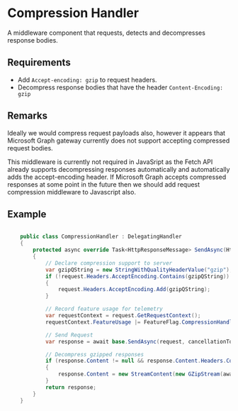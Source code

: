 # Compression Handler

A middleware component that requests, detects and decompresses response bodies.

## Requirements

- Add `Accept-encoding: gzip` to request headers.
- Decompress response bodies that have the header `Content-Encoding: gzip`

## Remarks

Ideally we would compress request payloads also, however it appears that Microsoft Graph gateway currently does not support accepting compressed request bodies.  

This middleware is currently not required in JavaSript as the Fetch API already supports decompressing responses automatically and automatically adds the accept-encoding header.  If Microsoft Graph accepts compressed responses at some point in the future then we should add request compression middleware to Javascript also.

## Example

```csharp

    public class CompressionHandler : DelegatingHandler
    {
        protected async override Task<HttpResponseMessage> SendAsync(HttpRequestMessage request, CancellationToken cancellationToken)
        {
            // Declare compression support to server
            var gzipQString = new StringWithQualityHeaderValue("gzip");
            if (!request.Headers.AcceptEncoding.Contains(gzipQString))
            {
                request.Headers.AcceptEncoding.Add(gzipQString);
            }

            // Record feature usage for telemetry
            var requestContext = request.GetRequestContext();
            requestContext.FeatureUsage |= FeatureFlag.CompressionHandler;

            // Send Request
            var response = await base.SendAsync(request, cancellationToken);

            // Decompress gzipped responses
            if (response.Content != null && response.Content.Headers.ContentEncoding.Contains("gzip"))
            {
                response.Content = new StreamContent(new GZipStream(await response.Content.ReadAsStreamAsync(), CompressionMode.Decompress));
            }
            return response;
        }
    }
```